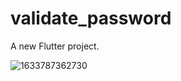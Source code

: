 # validate_password

A new Flutter project.

![1633787362730](https://user-images.githubusercontent.com/67217506/136660559-195cf6a9-73f6-451d-b5d7-f829f447f659.jpg)
